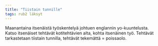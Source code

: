 ```yaml
---
title: "Tiistain tunnille"
tags: rub2 läksyt
---
```


Maanantaina itsenäistä työskentelyä johtuen englannin yo-kuuntelusta. Katso itsenäiset tehtävät kotitehtävien alta, kohta itsenäinen työ. Tehtävät tarkastetaan tiistain tunnilla, tehtävät tekemättä = poissaolo.
